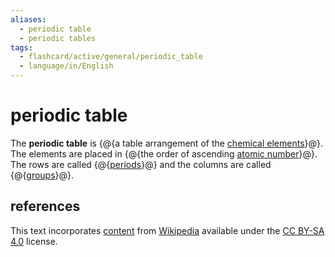 ```yaml
---
aliases:
  - periodic table
  - periodic tables
tags:
  - flashcard/active/general/periodic_table
  - language/in/English
---
```


# periodic table

The __periodic table__ is {@{a table arrangement of the [chemical elements](chemical%20element.md)}@}. The elements are placed in {@{the order of ascending [atomic number](atomic%20number.md)}@}. The rows are called {@{[periods](period%20(periodic%20table).md)}@} and the columns are called {@{[groups](group%20(periodic%20table).md)}@}. <!--SR:!2026-08-06,934,330!2026-07-25,926,330!2027-07-09,1213,350!2027-03-08,1033,330-->

## references

This text incorporates [content](https://en.wikipedia.org/wiki/periodic_table) from [Wikipedia](Wikipedia.md) available under the [CC BY-SA 4.0](https://creativecommons.org/licenses/by-sa/4.0/) license.
